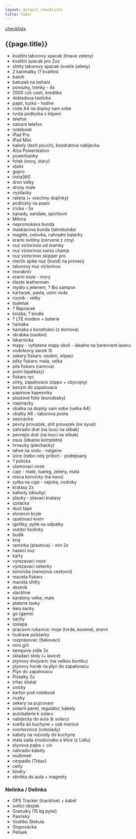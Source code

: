 ```yaml
---
layout: default_checklists
title: Tabor
---
```


[checklists](.)

## {{page.title}}

- kvalitni taborovy spacak (tmave zeleny)
- kvalitni spacak pro Zuz
- shitty taborovy spacak (svetle zeleny)
- 2 karimatky (? kvalitni)
- batoh
- batuzek na behani
- ponozky, trenky - 4x
- 2000 czk cash, kreditka
- dokladova tasticka
- papir, tuzka - hodne
- ciste A4 na dopisy sam sobe
- tvrda podlozka s klipem
- telefon
- zalozni telefon
- notebook
- iPad Pro
- iPad Mini
- kabely (tech pouch), bezdratova nabijecka
- Alza Powerstation
- powerbanky
- fotak (novy, stary)
- stativ
- gopro
- insta360
- dron velky
- drony male
- vysilacky
- raketa (+ vsechny doplnky)
- podlozky na psani
- tricka - 5x
- kanady, sandale, sportovni
- Mikina
- nepromokava bunda
- maskacova bunda (latrobunda)
- maglite, celovka, nahradni baterky
- erarni svitilny (cervene z ciny)
- nuz victorinox od mamky
- nuz victorinox swiss champ
- nuz victorinox skipper pro
- merlin spike nuz (bund) na provazy
- taborovy nuz victorinox
- morakniv
- erarni noze - mory
- kleste leatherman
- mydlo s jelenem, ? Bio sampon
- kartacek, pasta, ustni voda
- rucnik - velky
- toaletak
- ? Repracek
- knizka, ? kindle
- ? LTE modem + baterie
- hamaka
- hamaka s konstrukci (z domova)
- skrabka (osobni)
- lekarnicka
- mapy - vytistene mapy okoli - idealne na barevnem laseru
- vodotesny sacek 5l
- sekery fiskars: osobni, stipaci
- pilky fiskars: mala, velka
- pila fiskars (ramova)
- polni lopatka(y)
- fiskars ryc
- sirky, zapalovace (zippo + obycejny)
- benzin do zapalovace
- papirove kapesniky
- plastove folie (eurodesky)
- napinacky
- obalka na dopisy sam sobe (velka A4)
- obalky A6 - taborova posta
- sesivacka
- pevny provazek, shit provazek (ne sysal)
- zahradni drat (na louci na slibak)
- pevnejsi drat (na louci na slibak)
- esus (idealne kompletni)
- hrnecky (plechacky)
- lahve na vodu - nalgene
- lzice (nebo cely pribor) - podepsany
- ? policka
- ulamovaci noze
- caje - mate, tuareg, zeleny, mata
- moca konvicky (na kavu)
- sytka na caje - vajicka, cedniky
- kratasy 2x
- kalhoty (dlouhy)
- plavky - plavaci kratasy
- izolacka
- duct tape
- slunecni bryle
- opalovaci krem
- igelitky, pytle na odpatky
- outdor hodinky
- budik
- kroj
- raminka (plastova) - min 2x
- hazeci nuz
- karty
- vyrezavaci noze
- vyrezavaci sekerky
- konvicka (nerezova cestovni)
- maceta fiskars
- maceta shitty
- destnik
- slackline
- karabiny velke, male
- platene tasky
- ikea sacky
- go (game)
- sachy
- izolepa
- pracovni rukavice: moje (tvrde, kozene), erarni
- hudrave polstarky
- rozprasovac (tlakovaci)
- mini gril
- kempove zidle 2x
- skladaci stoly (+ lavice)
- plynovy dvojvaric (na velkou bombu)
- plynovy horak na plyn do zapalovacu
- Plyn do zapalovacu
- Pistalky 2x
- trhac klistat
- svicky
- karton pod notebook
- nuzky
- sekery na pujcovani
- solarni panel, regulator, kabely
- autobaterie k solaru
- nabijecky do auta (k solaru)
- svetla do kuchyne + usb menice
- svorkovnice (cokolady)
- kabely na rozvody do kuchyne
- mala sada sroubovaku a klice (z Lidlu)
- plynova pajka + cin
- nahradni kabely
- multimetr
- cerpadlo (Trkac)
- celty
- bindry
- stinitka do auta + magnety


### Nelinka / Delinka

- GPS Tracker (tracktive) + kabel
- svitici obojek
- Granulky (15 kg pytel)
- Pamlsky
- Voditko Stekula
- Stopovacka
- Pelisek
